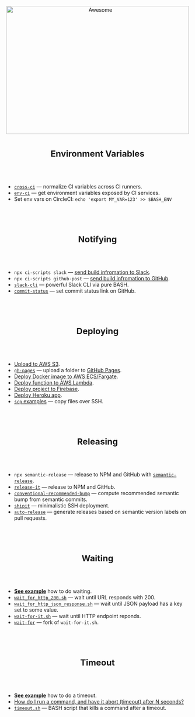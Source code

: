 <div align="center">
<img width="500" height="350" src="https://gitcdn.xyz/repo/sindresorhus/awesome/master/media/logo.svg" alt="Awesome">
</div>



<h1 align="center"><sub>Environment Variables</sub></h1>

<br />
<br />

- [`cross-ci`](https://github.com/streamich/cross-ci) &mdash; normalize CI variables across CI runners.
- [`env-ci`](https://github.com/pvdlg/env-ci) &mdash; get environment variables exposed by CI services.
- Set env vars on CircleCI: `echo 'export MY_VAR=123' >> $BASH_ENV`

<br />
<br />

<h1 align="center"><sub>Notifying</sub></h1>

<br />
<br />

- `npx ci-scripts slack` &mdash; [send build infromation to Slack](https://github.com/streamich/ci-scripts/blob/master/docs/slack.md).
- `npx ci-scripts github-post` &mdash; [send build infromation to GitHub](https://github.com/streamich/ci-scripts/blob/master/docs/github-post.md).
- [`slack-cli`](https://github.com/rockymadden/slack-cli) &mdash;  powerful Slack CLI via pure BASH.
- [`commit-status`](https://github.com/taskworld/commit-status) &mdash; set commit status link on GitHub.

<br />
<br />

<h1 align="center"><sub>Deploying</sub></h1>

<br />
<br />

- [Upload to AWS S3](./docs/deploying/S3.md).
- [`gh-pages`](https://github.com/tschaub/gh-pages) &mdash; upload a folder to [GitHub Pages](https://pages.github.com/).
- [Deploy Docker image to AWS ECS/Fargate](./docs/deploying/ECR.md).
- [Deploy function to AWS Lambda](./docs/deploying/Lambda.md).
- [Deploy project to Firebase](./docs/deploying/Firebase.md).
- [Deploy Heroku app](./docs/deploying/Heroku.md).
- [`scp` examples](http://www.hypexr.org/linux_scp_help.php) &mdash; copy files over SSH.

<br />
<br />

<h1 align="center"><sub>Releasing</sub></h1>

<br />
<br />

- `npx semantic-release` &mdash; release to NPM and GitHub with [`semantic-release`](https://github.com/semantic-release/semantic-release).
- [`release-it`](https://github.com/webpro/release-it) &mdash; release to NPM and GitHub.
- [`conventional-recommended-bump`](https://www.npmjs.com/package/conventional-recommended-bump) &mdash; compute recommended semantic bump from semantic commits.
- [`shipit`](https://github.com/sapegin/shipit) &mdash; minimalistic SSH deployment.
- [`auto-release`](https://github.com/intuit/auto-release) &mdash; generate releases based on semantic version labels on pull requests.

<br />
<br />

<h1 align="center"><sub>Waiting</sub></h1>

<br />
<br />

- [__See example__](./docs/waiting) how to do waiting.
- [`wait_for_http_200.sh`](https://gist.github.com/rgl/f90ff293d56dbb0a1e0f7e7e89a81f42) &mdash; wait until URL responds with 200.
- [`wait_for_http_json_response.sh`](https://gist.github.com/rgl/c2ba64b7e2a5a04d1eb65983995dce76) &mdash; wait until JSON payload has a key set to some value.
- [`wait-for-it.sh`](https://github.com/vishnubob/wait-for-it) &mdash; wait until HTTP endpoint reponds.
- [`wait-for`](https://github.com/eficode/wait-for) &mdash; fork of `wait-for-it.sh`.

<br />
<br />

<h1 align="center"><sub>Timeout</sub></h1>

<br />
<br />

- [__See example__](./docs/timeout) how to do a timeout.
- [How do I run a command, and have it abort (timeout) after N seconds?](http://mywiki.wooledge.org/BashFAQ/068)
- [`timeout.sh`](http://www.shelldorado.com/scripts/cmds/timeout) &mdash; BASH script that kills a command after a timeout.

<br />
<br />
